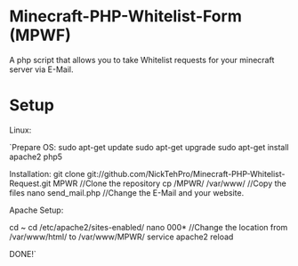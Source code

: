 # Minecraft-PHP-Whitelist-Form (MPWF)

A php script that allows you to take Whitelist requests for your minecraft server via E-Mail.

# Setup

Linux: 

`Prepare OS:
sudo apt-get update
sudo apt-get upgrade
sudo apt-get install apache2 php5 

Installation: 
git clone git://github.com/NickTehPro/Minecraft-PHP-Whitelist-Request.git MPWR //Clone the repository 
cp /MPWR/ /var/www/ //Copy the files 
nano send_mail.php //Change the E-Mail and your website.

Apache Setup:

cd ~
cd /etc/apache2/sites-enabled/
nano 000* //Change the location from /var/www/html/ to /var/www/MPWR/
service apache2 reload

DONE!`
